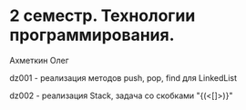 # 2 семестр. Технологии программирования.
Ахметкин Олег

dz001 - реализация методов push, pop, find для LinkedList

dz002 - реализация Stack, задача со скобками "{(<[]>)}"